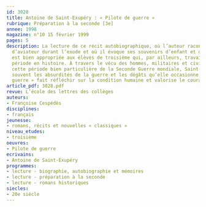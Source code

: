 ```yaml
---
id: 3028
title: Antoine de Saint-Exupéry : « Pilote de guerre » 
rubrique: Préparation à la seconde [3e]
annee: 1998
magazine: n°10 15 février 1999
pages: 5
description: La lecture de ce récit autobiographique, où l’auteur raconte son expérience
  d’aviateur durant l’exode et où il évoque ses souvenirs d’enfant et d’adolescent,
  est bien appropriée aux élèves de troisième qui, par ailleurs, travaillent cette
  période en histoire. À travers le vécu des hommes, militaires et civils, pendant
  cette période bien particulière de la Seconde Guerre mondiale, Saint-Exupéry dénonce
  souvent les absurdités de la guerre et les dégâts qu’elle occasionne. « Pilote de
  guerre » fait réfléchir sur la condition humaine et valorise le courage et l’amitié.
article_pdf: 3028.pdf
revue: L’école des lettres des collèges
auteurs:
- Françoise Cespédès
disciplines:
- français
jeunesse:
- romans, récits et nouvelles « classiques »
niveau_etudes:
- troisième
oeuvres:
- Pilote de guerre
ecrivains:
- Antoine de Saint-Exupéry
programmes:
- lecture - biographie, autobiographie et mémoires
- lecture - préparation à la seconde
- lecture - romans historiques
siecles:
- 20e siècle
---
```

